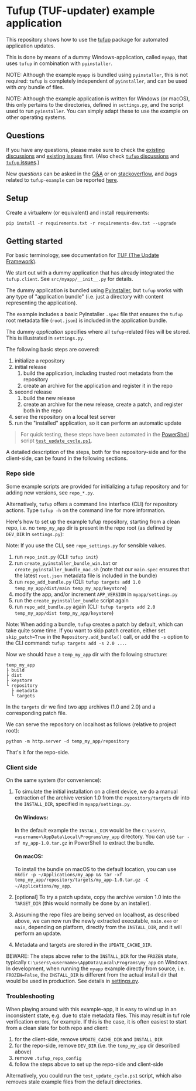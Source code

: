 # Tufup (TUF-updater) example application 

This repository shows how to use the [tufup][1] package for automated application updates.

This is done by means of a dummy Windows-application, called `myapp`, that uses `tufup` in combination with `pyinstaller`. 

NOTE: Although the example `myapp` is bundled using `pyinstaller`, this is not required: `tufup` is completely independent of `pyinstaller`, and can be used with *any* bundle of files.

NOTE: Although the example application is written for Windows (or macOS), this only pertains to the directories, defined in `settings.py`, and the script used to run `pyinstaller`.
You can simply adapt these to use the example on other operating systems.

## Questions

If you have any questions, please make sure to check the [existing discussions][5] and [existing issues][6] first. (Also check [`tufup` discussions][10] and [`tufup` issues][11].)

New *questions* can be asked in the [Q&A][9] or on [stackoverflow][8], and *bugs* related to `tufup-example` can be reported [here][7].

## Setup

Create a virtualenv (or equivalent) and install requirements:

`pip install -r requirements.txt -r requirements-dev.txt --upgrade`

## Getting started

For basic terminology, see documentation for [TUF (The Update Framework)][2].

We start out with a dummy application that has already integrated the `tufup.client`.
See `src/myapp/__init__.py` for details.

The dummy application is bundled using [PyInstaller][3], but `tufup` works with any type of "application bundle" (i.e. just a directory with content representing the application).

The example includes a basic PyInstaller `.spec` file that ensures the `tufup` root metadata file (`root.json`) is included in the application bundle.

The dummy *application* specifies where all `tufup`-related  files will be stored.
This is illustrated in `settings.py`. 

The following basic steps are covered:

1. initialize a repository
2. initial release   
   1. build the application, including trusted root metadata from the repository
   2. create an archive for the application and register it in the repo
3. second release
   1. build the new release
   2. create an archive for the new release, create a patch, and register both in the repo
4. serve the repository on a local test server
5. run the "installed" application, so it can perform an automatic update

> For quick testing, these steps have been automated in the [PowerShell][12] script [`test_update_cycle.ps1`][13].

A detailed description of the steps, both for the repository-side and for the client-side, can be found in the following sections.

### Repo side

Some example scripts are provided for initializing a tufup repository and for adding new versions, see `repo_*.py`.

Alternatively, `tufup` offers a command line interface (CLI) for repository actions. 
Type `tufup -h` on the command line for more information. 

Here's how to set up the example tufup repository, starting from a clean repo, i.e. no `temp_my_app` dir is present in the repo root (as defined by `DEV_DIR` in `settings.py`):

Note: If you use the CLI, see `repo_settings.py` for sensible values.

1. run `repo_init.py` (CLI: `tufup init`)
2. run `create_pyinstaller_bundle_win.bat` or `create_pyinstaller_bundle_mac.sh`
   (note that our `main.spec` ensures that the latest `root.json` metadata file is included in the bundle)
3. run `repo_add_bundle.py` (CLI: `tufup targets add 1.0 temp_my_app/dist/main temp_my_app/keystore`)
4. modify the app, and/or increment `APP_VERSION` in `myapp/settings.py`
5. run the `create_pyinstaller_bundle` script again
6. run `repo_add_bundle.py` again (CLI: `tufup targets add 2.0 temp_my_app/dist temp_my_app/keystore`)

Note: When adding a bundle, `tufup` creates a patch by default, which can take quite some time.
If you want to skip patch creation, either set `skip_patch=True` in the `Repository.add_bundle()` call, or add the  `-s` option to the CLI command: `tufup targets add -s 2.0 ...`.

Now we should have a `temp_my_app` dir with the following structure:

```text
temp_my_app
├ build
├ dist
├ keystore
└ repository
  ├ metadata
  └ targets 
```

In the `targets` dir we find two app archives (1.0 and 2.0) and a corresponding patch file.

We can serve the repository on localhost as follows (relative to project root):

    python -m http.server -d temp_my_app/repository

That's it for the repo-side.

### Client side

On the same system (for convenience):

1. To simulate the initial installation on a client device, we do a manual extraction of the archive version 1.0 from the `repository/targets` dir into the `INSTALL_DIR`, specified in `myapp/settings.py`. 

   #### On Windows:
   In the default example the `INSTALL_DIR` would be the `C:\users\<username>\AppData\Local\Programs\my_app` directory. 
   You can use `tar -xf my_app-1.0.tar.gz` in PowerShell to extract the bundle.

   #### On macOS:
   To install the bundle on macOS to the default location, you can use 
   `mkdir -p ~/Applications/my_app && tar -xf temp_my_app/repository/targets/my_app-1.0.tar.gz -C ~/Applications/my_app`.

2. [optional] To try a patch update, copy the archive version 1.0 into the `TARGET_DIR` (this would normally be done by an installer).
3. Assuming the repo files are being served on localhost, as described above, we can now run the newly extracted executable, `main.exe` or `main`, depending on platform, directly from the `INSTALL_DIR`, and it will perform an update.
4. Metadata and targets are stored in the `UPDATE_CACHE_DIR`.

BEWARE: The steps above refer to the `INSTALL_DIR` for the `FROZEN` state, typically `C:\users\<username>\AppData\Local\Programs\my_app` on Windows.
In development, when running the `myapp` example directly from source, i.e. `FROZEN=False`, the `INSTALL_DIR` is different from the actual install dir that would be used in production. See details in [settings.py][4]. 

### Troubleshooting

When playing around with this example-app, it is easy to wind up in an inconsistent state, e.g. due to stale metadata files.
This may result in tuf role verification errors, for example.
If this is the case, it is often easiest to start from a clean slate for both repo and client:

1. for the client-side, remove `UPDATE_CACHE_DIR` and `INSTALL_DIR`
2. for the repo-side, remove `DEV_DIR` (i.e. the `temp_my_app` dir described above)
3. remove `.tufup_repo_config`
4. follow the steps above to set up the repo-side and client-side

Alternatively, you could run the `test_update_cycle.ps1` script, which also removes stale example files from the default directories.

[1]: https://github.com/dennisvang/tufup
[2]: https://theupdateframework.io/
[3]: https://pyinstaller.org/en/stable/
[4]: https://github.com/dennisvang/tufup-example/blob/2af43175d39417f9d3d855d7e8fb2cb6ebd3c155/src/myapp/settings.py#L38
[5]: https://github.com/dennisvang/tufup-example/discussions
[6]: https://github.com/dennisvang/tufup-example/issues?q=is%3Aissue
[7]: https://github.com/dennisvang/tufup-example/issues/new
[8]: https://stackoverflow.com/questions/ask
[9]: https://github.com/dennisvang/tufup-example/discussions/new?category=q-a
[10]: https://github.com/dennisvang/tufup/discussions
[11]: https://github.com/dennisvang/tufup/issues
[12]: https://learn.microsoft.com/en-ca/powershell/scripting/install/installing-powershell
[13]: ./test_update_cycle.ps1
